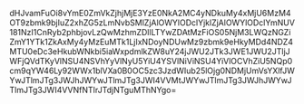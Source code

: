 dHJvamFuOi8vYmE0ZmVkZjhjMjE3YzE0NkA2MC4yNDkuMy4xMjU6MzM4OT9zbmk9bjIuZ2xhZG5zLmNvbSMlZjAlOWYlODclYjklZjAlOWYlODclYmNUV181NzI1CnRyb2phbjovLzQwMzhmZDllLTYwZDAtMzFiOS05NjM3LWQzNGZiZmY1YTk1ZkAxMy4yMzEuMTk1LjIxNDoyNDUwMz9zbmk9eHkyMDd4NDZ4MTU0eDc3eHkubWNkbi5iaWxpdmlkZW8uY24jJWU2JTk3JWE1JWU2JTljJWFjQVdTKyVlNSU4NSVhYyVlNyU5YiU4YSVlNiViNSU4YiVlOCVhZiU5NQp0cm9qYW46Ly92WWx1blVXa0B0OC5zc3JzdWIub25lOjg0NDMjUmVsYXlfJWYwJTlmJTg3JWJhJWYwJTlmJTg3JWI4VVMtJWYwJTlmJTg3JWJhJWYwJTlmJTg3JWI4VVNfNTIrJTdjNTguMThNYgo=
